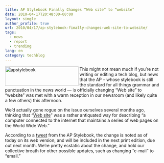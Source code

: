 ```yaml
---
title: AP Stylebook Finally Changes “Web site” to “website”
date: 2010-04-17T20:48:00+00:00
layout: single
author_profile: true
url: 2010/04/17/ap-stylebook-finally-changes-web-site-to-website/
tags:
  - news
  - report
  - trending
lang: en
category: techblog
---
```

[<img title="apstylebook" border="0" alt="apstylebook" align="left" src="http://lh5.ggpht.com/_vaUVXcmC3OI/S8oXsnf8m_I/AAAAAAAACAo/NG2VHC8YRHk/apstylebook_thumb%5B4%5D.png?imgmax=800" width="240" height="63" />](http://lh3.ggpht.com/_vaUVXcmC3OI/S8oXoN_4NlI/AAAAAAAACAk/s6M5-cppPm4/s1600-h/apstylebook%5B6%5D.png) This might not mean much if you’re not writing or editing a tech blog, but news that the AP – whose stylebook is still the standard for all things grammar and punctuation in the news world — is officially changing “Web site” to “website” was met with a warm reception in our newsroom (and likely quite a few others) this afternoon. 

We’d actually gone rogue on the issue ourselves several months ago, thinking that “[Web site](http://www.thefreedictionary.com/web+site)” was a rather antiquated way for describing “a computer connected to the internet that maintains a series of web pages on the World Wide Web.” 

According to a [tweet](http://twitter.com/APStylebook/status/12296505018) from the AP Stylebook, the change is noted as of today on its web version, and will be included in the next print edition, due out next month. We’re pretty ecstatic about the change, and hold our collective breath for other possible updates, such as changing “e-mail” to “email.”